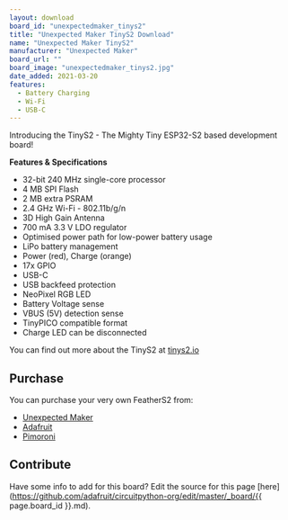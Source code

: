 ```yaml
---
layout: download
board_id: "unexpectedmaker_tinys2"
title: "Unexpected Maker TinyS2 Download"
name: "Unexpected Maker TinyS2"
manufacturer: "Unexpected Maker"
board_url: ""
board_image: "unexpectedmaker_tinys2.jpg"
date_added: 2021-03-20
features:
  - Battery Charging
  - Wi-Fi
  - USB-C
---
```


Introducing the TinyS2 - The Mighty Tiny ESP32-S2 based development board!

**Features & Specifications**
 - 32-bit 240 MHz single-core processor 
 - 4 MB SPI Flash
 - 2 MB extra PSRAM
 - 2.4 GHz Wi-Fi - 802.11b/g/n
 - 3D High Gain Antenna
 - 700 mA 3.3 V LDO regulator
 - Optimised power path for low-power battery usage
 - LiPo battery management
 - Power (red), Charge (orange)
 - 17x GPIO
 - USB-C
 - USB backfeed protection
 - NeoPixel RGB LED
 - Battery Voltage sense
 - VBUS (5V) detection sense
 - TinyPICO compatible format
 - Charge LED can be disconnected

You can find out more about the TinyS2 at [tinys2.io](https://tinys2.io)

## Purchase
You can purchase your very own FeatherS2 from:
* [Unexpected Maker](https://unexpectedmaker.com/shop/tinys2-esp32-s2)
* [Adafruit](https://www.adafruit.com/product/5029)
* [Pimoroni](https://shop.pimoroni.com/products/tinys2)

## Contribute

Have some info to add for this board? Edit the source for this page [here](https://github.com/adafruit/circuitpython-org/edit/master/_board/{{ page.board_id }}.md).
